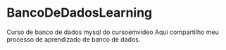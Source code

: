# BancoDeDadosLearning
Curso de banco de dados mysql do cursoemvideo
  Aqui compartilho meu processo de aprendizado de banco de dados.
